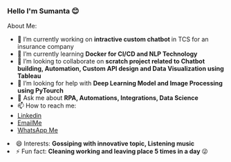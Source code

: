 ### Hello I'm Sumanta 😊

<!--
**sumantas98/sumantas98** is a ✨ _special_ ✨ repository because its `README.md` (this file) appears on your GitHub profile.
-->
About Me:

- 🔭 I’m currently working on <b>intractive custom chatbot </b>in TCS for an insurance company
- 🌱 I’m currently learning <b>Docker for CI/CD and NLP Technology</b>
- 👯 I’m looking to collaborate on <b>scratch project related to Chatbot building, Automation, Custom API design and Data Visualization using Tableau</b>
- 🤔 I’m looking for help with <b>Deep Learning Model and Image Processing using PyTourch </b>
- 💬 Ask me about <b> RPA, Automations, Integrations, Data Science </b> 
- 📫 How to reach me:
  <li><a href="https://www.linkedin.com/in/sumanta-samanta-3261a317a/">Linkedin</a></li>
  <li><a href="https://mail.google.com/mail/u/0/?tab=rm&ogbl#inbox?compose=GTvVlcSPFdVpbqzThRjnGsNdcCwFQVbQMjWdXSCdWRcfRMXfzxRRCvBvtvpMbgVTlhGcgZwpQjfMS">EmailMe</a></li>
  <li><a href="https://web.whatsapp.com/">WhatsApp Me</a></li>

 <li>😄 Interests: <b> Gossiping with innovative topic, Listening music </b></li> 
 <li>⚡ Fun fact: <b> Cleaning working and leaving place 5 times in a day </b> 😜</li>



